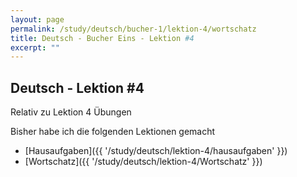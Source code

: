 ```yaml
---
layout: page
permalink: /study/deutsch/bucher-1/lektion-4/wortschatz
title: Deutsch - Bucher Eins - Lektion #4
excerpt: ""
---
```


## Deutsch - Lektion #4

Relativ zu Lektion 4 Übungen

Bisher habe ich die folgenden Lektionen gemacht

* [Hausaufgaben]({{ '/study/deutsch/lektion-4/hausaufgaben' }})
* [Wortschatz]({{ '/study/deutsch/lektion-4/Wortschatz' }})
